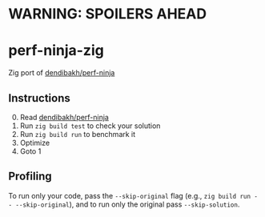 # WARNING: SPOILERS AHEAD

# perf-ninja-zig
Zig port of [dendibakh/perf-ninja](https://github.com/dendibakh/perf-ninja/)

## Instructions
0. Read [dendibakh/perf-ninja](https://github.com/dendibakh/perf-ninja/)
1. Run `zig build test` to check your solution
2. Run `zig build run` to benchmark it
3. Optimize
4. Goto 1

## Profiling

To run only your code, pass the `--skip-original` flag (e.g., `zig build run -- --skip-original`), and to run only the original pass `--skip-solution`.